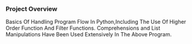 ### Project Overview

 Basics Of Handling Program Flow In Python,Including The Use Of Higher Order Function And Filter Functions.
Comprehensions and List Manipulations Have Been Used Extensively In The Above Program.



